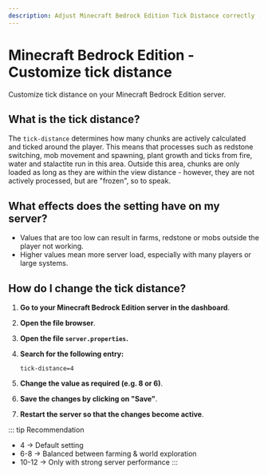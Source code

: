 ```yaml
---
description: Adjust Minecraft Bedrock Edition Tick Distance correctly - Guide for your Minecraft server to optimize performance.
---
```


# Minecraft Bedrock Edition - Customize tick distance

Customize tick distance on your Minecraft Bedrock Edition server.

## What is the tick distance?

The ```tick-distance``` determines how many chunks are actively calculated and ticked around the player. This means that processes such as redstone switching, mob movement and spawning, plant growth and ticks from fire, water and stalactite run in this area. Outside this area, chunks are only loaded as long as they are within the view distance - however, they are not actively processed, but are "frozen", so to speak.

## What effects does the setting have on my server?
* Values that are too low can result in farms, redstone or mobs outside the player not working.<br>
* Higher values mean more server load, especially with many players or large systems.

## How do I change the tick distance?

1. <strong>Go to your Minecraft Bedrock Edition server in the dashboard</strong>.

2. <strong>Open the file browser</strong>.

3. <strong>Open the file ```server.properties```.</strong>

4. <strong>Search for the following entry:</strong>

    ```
    tick-distance=4
    ```

5. <strong>Change the value as required (e.g. 8 or 6)</strong>.

6. <strong>Save the changes by clicking on "Save"</strong>.

7. <strong>Restart the server so that the changes become active</strong>.

::: tip Recommendation
* 4 → Default setting<br>
* 6-8 → Balanced between farming & world exploration<br>
* 10-12 → Only with strong server performance
:::